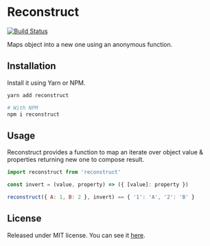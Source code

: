 # Reconstruct

[![Build Status](https://travis-ci.org/VitorLuizC/reconstruct.svg?branch=master)](https://travis-ci.org/VitorLuizC/reconstruct)

Maps object into a new one using an anonymous function.

## Installation

Install it using Yarn or NPM.

```sh
yarn add reconstruct

# With NPM
npm i reconstruct
```

## Usage

Reconstruct provides a function to map an iterate over object value & properties returning new one to compose result.

```js
import reconstruct from 'reconstruct'

const invert = (value, property) => ({ [value]: property })

reconstruct({ A: 1, B: 2 }, invert) == { '1': 'A', '2': 'B' }
```

## License
Released under MIT license. You can see it [here](./LICENSE).
